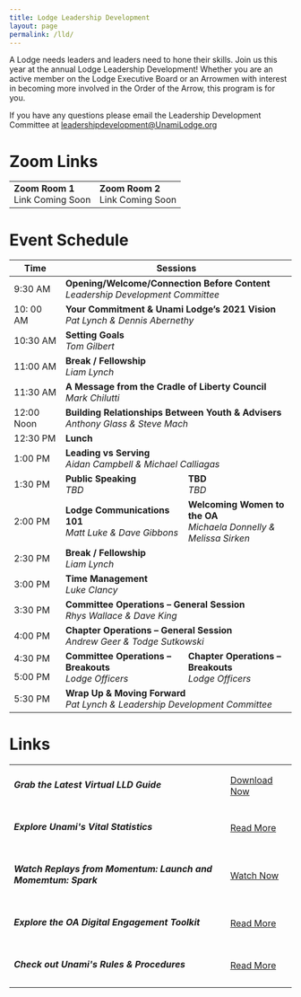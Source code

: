 ```yaml
---
title: Lodge Leadership Development
layout: page
permalink: /lld/
---
```


A Lodge needs leaders and leaders need to hone their skills. Join us this year at the annual Lodge Leadership Development! Whether you are an active member on the Lodge Executive Board or an Arrowmen with interest in becoming more involved in the Order of the Arrow, this program is for you.

If you have any questions please email the Leadership Development Committee at [leadershipdevelopment@UnamiLodge.org](/contact?recipient=leadershipdevelopment)

<h1 class="text-center text-primary">Zoom Links</h1>
<table class="table table-bordered">
  <tr>
    <td class="text-center">
      <strong>Zoom Room 1</strong><br />
      Link Coming Soon
    </td>
    <td class="text-center">
      <strong>Zoom Room 2</strong><br />
      Link Coming Soon
    </td>
  </tr>
</table>

<h1 class="text-center text-primary mt-5">Event Schedule</h1>

<table class="table table-bordered table-hover">
  <thead class="thead-dark">
    <tr>
      <th scope="col" width="120">
        <strong>Time</strong>
      </th>
      <th scope="col" colspan="2" width="600">
        <strong>Sessions</strong>
      </th>
    </tr>
  </thead>
  <tbody>
    <tr>
      <td width="120">9:30 AM</td>
      <td colspan="2" width="600">
        <strong>Opening/Welcome/Connection Before Content</strong><br />
        <em>Leadership Development Committee</em>
      </td>
    </tr>
    <tr>
      <td width="120">10: 00 AM</td>
      <td colspan="2" width="600">
        <strong>Your Commitment &amp; Unami Lodge&rsquo;s 2021 Vision</strong><br />
        <em>Pat Lynch &amp; Dennis Abernethy</em>
      </td>
    </tr>
    <tr>
      <td width="120">10:30 AM</td>
      <td colspan="2" width="600">
        <strong>Setting Goals</strong><br />
        <em>Tom Gilbert</em>
      </td>
    </tr>
    <tr class="table-secondary">
      <td width="120">11:00 AM</td>
      <td colspan="2" width="600">
        <strong>Break / Fellowship</strong><br />
        <em>Liam Lynch</em>
      </td>
    </tr>
    <tr>
      <td width="120">11:30 AM</td>
      <td colspan="2" width="600">
        <strong>A Message from the Cradle of Liberty Council</strong><br />
        <em>Mark Chilutti</em>
      </td>
    </tr>
    <tr>
      <td width="120">12:00 Noon</td>
      <td colspan="2" width="600">
        <strong>Building Relationships Between Youth &amp; Advisers</strong><br />
        <em>Anthony Glass &amp; Steve Mach</em>
      </td>
    </tr>
    <tr class="table-secondary">
      <td width="120">12:30 PM</td>
      <td colspan="2" width="600"><strong>Lunch</strong><br /></td>
    </tr>
    <tr>
      <td width="120">1:00 PM</td>
      <td colspan="2" width="600">
        <strong>Leading vs Serving</strong><br />
        <em>Aidan Campbell &amp; Michael Calliagas</em>
      </td>
    </tr>
    <tr>
      <td width="120">1:30 PM</td>
      <td width="300">
        <strong>Public Speaking</strong><br />
        <em>TBD</em>
      </td>
      <td width="300">
        <strong>TBD</strong><br />
        <em>TBD</em>
      </td>
    </tr>
    <tr>
      <td width="120">2:00 PM</td>
      <td width="300">
        <strong>Lodge Communications 101</strong><br />
        <em>Matt Luke &amp; Dave Gibbons</em>
      </td>
      <td width="300">
        <strong>Welcoming Women to the OA</strong><br />
        <em>Michaela Donnelly &amp; Melissa Sirken</em>
      </td>
    </tr>
    <tr class="table-secondary">
      <td width="120">2:30 PM</td>
      <td colspan="2" width="600">
        <strong>Break / Fellowship</strong><br />
        <em>Liam Lynch</em>
      </td>
    </tr>
    <tr>
      <td width="120">3:00 PM</td>
      <td colspan="2" width="600">
        <strong>Time Management</strong><br />
        <em>Luke Clancy</em>
      </td>
    </tr>
    <tr>
      <td width="120">3:30 PM</td>
      <td colspan="2" width="600">
        <strong>Committee Operations &ndash; General Session</strong><br />
        <em>Rhys Wallace &amp; Dave King</em>
      </td>
    </tr>
    <tr>
      <td width="120">4:00 PM</td>
      <td colspan="2" width="600">
        <strong>Chapter Operations &ndash; General Session</strong><br />
        <em>Andrew Geer &amp; Todge Sutkowski</em>
      </td>
    </tr>
    <tr>
      <td width="120">4:30 PM</td>
      <td rowspan="2" width="300">
        <strong>Committee Operations &ndash; Breakouts</strong><br />
        <em>Lodge Officers</em>
      </td>
      <td rowspan="2" width="300">
        <strong>Chapter Operations &ndash; Breakouts</strong><br />
        <em>Lodge Officers</em>
      </td>
    </tr>
    <tr>
      <td width="120">5:00 PM</td>
    </tr>
    <tr>
      <td width="120">5:30 PM</td>
      <td colspan="2" width="600">
        <strong>Wrap Up &amp; Moving Forward</strong><br />
        <em>Pat Lynch &amp; Leadership Development Committee</em>
      </td>
    </tr>
  </tbody>
</table>

<h1 class="text-center text-primary mt-5">Links</h1>

<table class="table">
  <tr>
    <td class="align-middle"><h5 class="my-0">Grab the Latest Virtual LLD Guide</h5></td>
    <td class="align-middle text-md-right"><a class="btn btn-primary" href="#">Download Now</a></td>
  </tr>
  <tr>
    <td class="align-middle"><h5 class="my-0">Explore Unami's Vital Statistics</h5></td>
    <td class="align-middle text-md-right"><a class="btn btn-primary" href="https://oa-bsa.org/lodge-reporting/?region=northeast&section=NE-5&lodge=525">Read More</a></td>
  </tr>
  <tr>
    <td class="align-middle"><h5 class="my-0">Watch Replays from Momentum: Launch and Momemtum: Spark</h5></td>
    <td class="align-middle text-md-right"><a class="btn btn-primary" href="#">Watch Now</a></td>
  </tr>
  <tr>
    <td class="align-middle"><h5 class="my-0">Explore the OA Digital Engagement Toolkit </h5></td>
    <td class="align-middle text-md-right"><a class="btn btn-primary" href="https://oa-bsa.org/resources/publications#online-engagement-toolkit">Read More</a></td>
  </tr>
  <tr>
    <td class="align-middle"><h5 class="my-0">Check out Unami's Rules & Procedures</h5></td>
    <td class="align-middle text-md-right"><a class="btn btn-primary" href="/rules">Read More</a></td>
  </tr>
</table>
